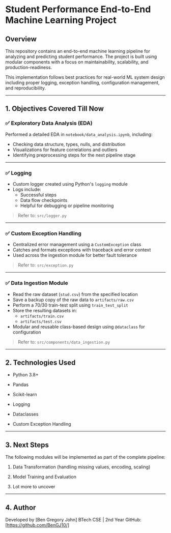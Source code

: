 # Student Performance End-to-End Machine Learning Project

## Overview

This repository contains an end-to-end machine learning pipeline for analyzing and predicting student performance. The project is built using modular components with a focus on maintainability, scalability, and production-readiness.

This implementation follows best practices for real-world ML system design including proper logging, exception handling, configuration management, and reproducibility.

---
## 1. Objectives Covered Till Now

### ✅ Exploratory Data Analysis (EDA)

Performed a detailed EDA in `notebook/data_analysis.ipynb`, including:

- Checking data structure, types, nulls, and distribution
- Visualizations for feature correlations and outliers
- Identifying preprocessing steps for the next pipeline stage

---
### ✅ Logging

- Custom logger created using Python's `logging` module
- Logs include:
  - Successful steps
  - Data flow checkpoints
  - Helpful for debugging or pipeline monitoring

> Refer to: `src/logger.py`

---

### ✅ Custom Exception Handling

- Centralized error management using a `CustomException` class
- Catches and formats exceptions with traceback and error context
- Used across the ingestion module for better fault tolerance

> Refer to: `src/exception.py`

---

### ✅ Data Ingestion Module

- Read the raw dataset (`stud.csv`) from the specified location
- Save a backup copy of the raw data to `artifacts/raw.csv`
- Perform a 70/30 train-test split using `train_test_split`
- Store the resulting datasets in:
  - `artifacts/train.csv`
  - `artifacts/test.csv`
- Modular and reusable class-based design using `@dataclass` for configuration

> Refer to: `src/components/data_ingestion.py`

---

## 2. Technologies Used
- Python 3.8+

- Pandas

- Scikit-learn

- Logging

- Dataclasses

- Custom Exception Handling

---

## 3. Next Steps

The following modules will be implemented as part of the complete pipeline:

1. Data Transformation (handling missing values, encoding, scaling)

2. Model Training and Evaluation

3. Lot more to uncover

---

## 4. Author
Developed by [Ben Gregory John]
BTech CSE | 2nd Year
GitHub: [https://github.com/BenGJ10/]